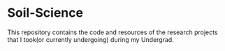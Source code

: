 # Soil-Science
This repository contains the code and resources of the research projects that I took(or currently undergoing) during 
my Undergrad.
